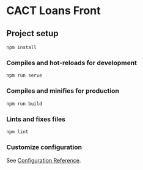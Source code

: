 # CACT Loans Front

## Project setup
```
npm install
```

### Compiles and hot-reloads for development
```
npm run serve
```

### Compiles and minifies for production
```
npm run build
```

### Lints and fixes files
```
npm lint
```

### Customize configuration
See [Configuration Reference](https://cli.vuejs.org/config/).
